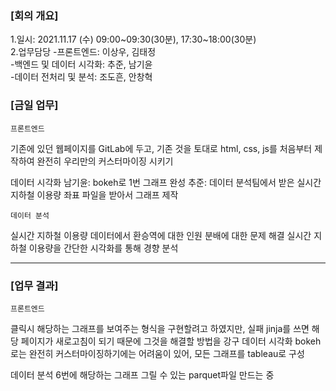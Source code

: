 ### [회의 개요]

1.일시: 2021.11.17 (수) 09:00~09:30(30분), 17:30~18:00(30분) <br> 2.업무담당 -프론트엔드: 이상우, 김태정 <br> -백엔드 및 데이터 시각화: 추준, 남기윤 <br> -데이터 전처리 및 분석: 조도흔, 안창혁<br>

### [금일 업무]

    프론트엔드

기존에 있던 웹페이지를 GitLab에 두고, 기존 것을 토대로 html, css, js를 처음부터 제작하여 완전히 우리만의 커스터마이징 시키기

데이터 시각화
남기윤: bokeh로 1번 그래프 완성
추준: 데이터 분석팀에서 받은 실시간 지하철 이용량 좌표 파일을 받아서 그래프 제작

    데이터 분석

실시간 지하철 이용량 데이터에서 환승역에 대한 인원 분배에 대한 문제 해결
실시간 지하철 이용량을 간단한 시각화를 통해 경향 분석

---

### [업무 결과]

    프론트엔드

클릭시 해당하는 그래프를 보여주는 형식을 구현할려고 하였지만, 실패
jinja를 쓰면 해당 페이지가 새로고침이 되기 때문에 그것을 해결할 방법을 강구
데이터 시각화
bokeh로는 완전히 커스터마이징하기에는 어려움이 있어, 모든 그래프를 tableau로 구성

데이터 분석
6번에 해당하는 그래프 그릴 수 있는 parquet파일 만드는 중

